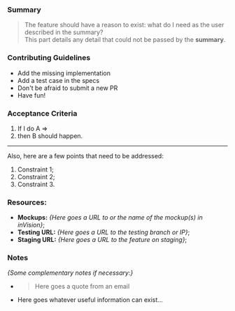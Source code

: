 ### Summary
> The feature should have a reason to exist: what do I need as the user described in the summary?<br>
> This part details any detail that could not be passed by the **summary**.

### Contributing Guidelines
- Add the missing implementation
- Add a test case in the specs
- Don't be afraid to submit a new PR
- Have fun!

### Acceptance Criteria

1. If I do A =>
2. then B should happen.

---

Also, here are a few points that need to be addressed:

1. Constraint 1;
2. Constraint 2;
3. Constraint 3.

### Resources:

- **Mockups:** _{Here goes a URL to or the name of the mockup(s) in inVision}_;
- **Testing URL:** _{Here goes a URL to the testing branch or IP}_;
- **Staging URL:** _{Here goes a URL to the feature on staging}_;


### Notes

_{Some complementary notes if necessary:}_

- > Here goes a quote from an email
- Here goes whatever useful information can exist…